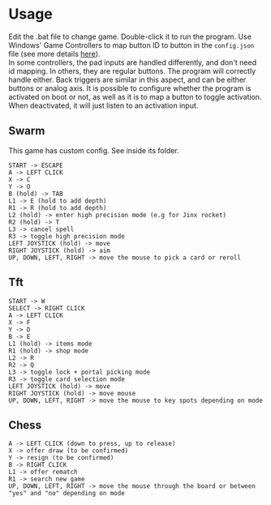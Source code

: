 # Usage

Edit the .bat file to change game. Double-click it to run the program.  Use Windows' Game Controllers to map button ID to button in the `config.json` file (see more details [here](https://github.com/Lucas1774/controller-adapter/issues/1#issuecomment-2290078361)).  
In some controllers, the pad inputs are handled differently, and don't need id mapping. In others, they are regular buttons. The program will correctly handle either. Back triggers are similar in this aspect, and can be either buttons or analog axis.
It is possible to configure whether the program is activated on boot or not, as well as it is to map a button to toggle activation. When deactivated, it will just listen to an activation input.

## Swarm
This game has custom config. See inside its folder.

    START -> ESCAPE
    A -> LEFT CLICK
    X -> C
    Y -> O
    B (hold) -> TAB
    L1 -> E (hold to add depth)
    R1 -> R (hold to add depth)
    L2 (hold) -> enter high precision mode (e.g for Jinx rocket)
    R2 (hold) -> T
    L3 -> cancel spell
    R3 -> toggle high precision mode
    LEFT JOYSTICK (hold) -> move
    RIGHT JOYSTICK (hold) -> aim
    UP, DOWN, LEFT, RIGHT -> move the mouse to pick a card or reroll

## Tft

    START -> W
    SELECT -> RIGHT CLICK
    A -> LEFT CLICK
    X -> F
    Y -> D
    B -> E
    L1 (hold) -> items mode
    R1 (hold) -> shop mode
    L2 -> R
    R2 -> Q
    L3 -> toggle lock + portal picking mode
    R3 -> toggle card selection mode
    LEFT JOYSTICK (hold) -> move
    RIGHT JOYSTICK (hold) -> move mouse
    UP, DOWN, LEFT, RIGHT -> move the mouse to key spots depending on mode

## Chess

    A -> LEFT CLICK (down to press, up to release)
    X -> offer draw (to be confirmed)
    Y -> resign (to be confirmed)
    B -> RIGHT CLICK
    L1 -> offer rematch
    R1 -> search new game
    UP, DOWN, LEFT, RIGHT -> move the mouse through the board or between "yes" and "no" depending on mode